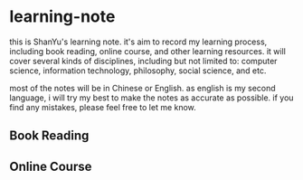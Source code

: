 # learning-note

this is ShanYu's learning note. it's aim to record my learning process, including book reading, online course, and other learning resources. it will cover several kinds of disciplines, including but not limited to: computer science, information technology, philosophy, social science, and etc.

most of the notes will be in Chinese or English. as english is my second language, i will try my best to make the notes as accurate as possible. if you find any mistakes, please feel free to let me know.

## Book Reading

## Online Course

